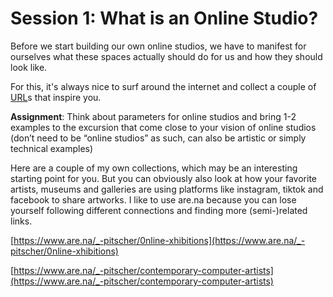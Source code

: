 # Session 1: What is an Online Studio?

Before we start building our own online studios, we have to manifest for ourselves what
these spaces actually should do for us and how they should look like.

For this, it's always nice to surf around the internet and collect a couple
of [URL](https://de.wikipedia.org/wiki/Uniform_Resource_Locator)s that inspire you.

**Assignment**: Think about parameters for online studios and bring 1-2 examples to the excursion that come close to your vision of online studios (don’t need to be “online studios” as such, can also be artistic or simply technical examples)
 

Here are a couple of my own collections, which may be an interesting starting point for you. But you can obviously also look at how your favorite artists, museums and galleries are using platforms like instagram, tiktok and facebook to share artworks.
I like to use are.na because you can lose yourself following different connections and finding more (semi-)related links.

[https://www.are.na/_-pitscher/0nline-xhibitions](https://www.are.na/_-pitscher/0nline-xhibitions)

[https://www.are.na/_-pitscher/contemporary-computer-artists](https://www.are.na/_-pitscher/contemporary-computer-artists)

